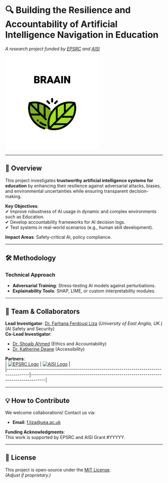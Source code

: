 # 🔍 Building the Resilience and Accountability of Artificial Intelligence Navigation in Education  
*A research project funded by [EPSRC](https://epsrc.ukri.org/) and [AISI](https://www.aisi.gov.uk/)*  

<!--  ![Project Banner](https://via.placeholder.com/1200x400?text=AI+Navigation+Resilience+Project)  
*(Replace with a high-quality image of AI navigation, lab work, or conceptual visuals.)*  -->


<img src="img/logo.png" width="300" />

<!-- ![Alt text](img/logo.png) -->

---

## 📌 Overview  
This project investigates **trustworthy artificial intelligence systems for education** by enhancing their resilience against adversarial attacks, biases, and environmental uncertainties while ensuring transparent decision-making.  

**Key Objectives**:  
✔ Improve robustness of AI usage in dynamic and complex environments such as Education.  
✔ Develop accountability frameworks for AI decision logs.  
✔ Test systems in real-world scenarios (e.g., human skill development).  

**Impact Areas**: Safety-critical AI, policy compliance.  

---

## 🛠 Methodology  
### **Technical Approach**  
- **Adversarial Training**: Stress-testing AI models against perturbations.  
- **Explainability Tools**: SHAP, LIME, or custom interpretability modules.  
<!--  - **Simulation/Real-World Testing**: Controlled experiments platforms. -->  

<!--
### **Data & Tools**  
- **Datasets**: [NuScenes](https://www.nuscenes.org/), [KITTI](http://www.cvlibs.net/datasets/kitti/).  
- **Code**: PyTorch/TensorFlow, ROS (for robotics integration).   -->
  

---

## 👥 Team & Collaborators  
**Lead Investigator**: [Dr. Farhana Ferdousi Liza](https://research-portal.uea.ac.uk/en/persons/farhana-ferdousi-liza-fhea) (*University of East Anglia, UK.*)  (AI Safety and Security)  
**Co-Lead Investigator**:  
- [Dr. Shoaib Ahmed](https://profiles.sussex.ac.uk/p590456-shoaib-ahmed/professional) (Ethics and Accountability)  
- [Dr. Katherine Deane](https://research-portal.uea.ac.uk/en/persons/katherine-deane) (Accessibility)  

**Partners**:  
| [![EPSRC Logo](https://via.placeholder.com/150x50?text=EPSRC)](https://epsrc.ukri.org/) | [![AISI Logo](https://via.placeholder.com/150x50?text=AISI)](https://www.aisi.org/) |   
|-----------------------------------------------------------------------------------------|-------------------------------------------------------------------------------------|  

---
<!--
## 📊 Findings & Outputs  
**Publications**:  
- *"Resilient AI Navigation Under Uncertainty"* (Preprint, 2024) [[PDF]](#)  
- *"Auditing AI Navigation Decisions"* (ACM FAccT, 2023) [[Link]](#)  

**Tools Released**:  
- [ResNav Toolkit](https://github.com/your-repo/resnav) (Python library for resilience testing).  

---

## 📅 News & Updates  
- **May 2024**: Presented at [ICRA 2024](#).  
- **Jan 2024**: Released v1.0 of simulation benchmarks.  

*(Add a link to a [project blog](#) if available.)*  

---
-->

## 💡 How to Contribute  
We welcome collaborations! Contact us via:  
- **Email**: f.liza@uea.ac.uk  
<!-- - **GitHub Issues**: [Report bugs/request features](https://github.com/your-repo/issues).  -->

**Funding Acknowledgments**:  
This work is supported by EPSRC and AISI Grant #YYYYY.  

---

## 📜 License  
This project is open-source under the [MIT License](LICENSE).  
*(Adjust if proprietary.)*  
